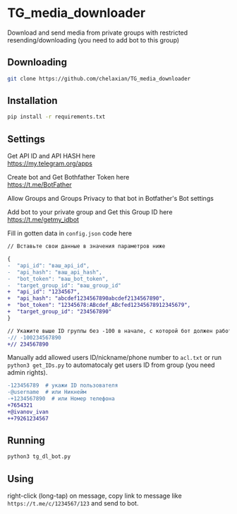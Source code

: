 # TG_media_downloader 
Download and send media from private groups with restricted resending/downloading (you need to add bot to this group)

## Downloading 
```bash
git clone https://github.com/chelaxian/TG_media_downloader
```

## Installation 
```bash
pip install -r requirements.txt
```
## Settings

Get API ID and API HASH here \
https://my.telegram.org/apps

Create bot and Get Bothfather Token here \
https://t.me/BotFather

Allow Groups and Groups Privacy to that bot in Botfather's Bot settings 

Add bot to your private group and Get this Group ID here \
https://t.me/getmy_idbot

Fill in gotten data in `config.json` code here
```diff 
// Вставьте свои данные в значения параметров ниже

{
-  "api_id": "ваш_api_id",
-  "api_hash": "ваш_api_hash",
-  "bot_token": "ваш_bot_token",
-  "target_group_id": "ваш_group_id"
+  "api_id": "1234567",
+  "api_hash": "abcdef1234567890abcdef2134567890",
+  "bot_token": "12345678:ABcdef_ABcfed12345678912345679",
+  "target_group_id": "234567890"
}

// Укажите выше ID группы без -100 в начале, с которой бот должен работать (бот должен быть её членом)
-// -100234567890
+// 234567890

```
Manually add allowed users ID/nickname/phone number to `acl.txt` or run `python3 get_IDs.py` to automatocaly get users ID from group (you need admin rights).
```diff
-123456789  # укажи ID пользователя
-@username  # или Никнейм
-+1234567890  # или Номер телефона
+7654321
+@ivanov_ivan
++79261234567
```

## Running
```bash
python3 tg_dl_bot.py
```
## Using

right-click (long-tap) on message, copy link to message like `https://t.me/c/1234567/123` and send to bot.

